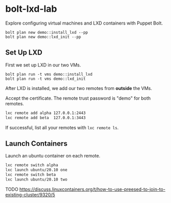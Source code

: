 # bolt-lxd-lab

Explore configuring virtual machines and LXD containers with Puppet Bolt.


```
bolt plan new demo::install_lxd --pp
bolt plan new demo::lxd_init --pp
```

## Set Up LXD

First we set up LXD in our two VMs.

```
bolt plan run -t vms demo::install_lxd
bolt plan run -t vms demo::lxd_init
```

After LXD is installed, we add our two remotes from **outside** the VMs. 

Accept the certificate. The remote trust password is "demo" for both remotes.

``` sh
lxc remote add alpha 127.0.0.1:2443
lxc remote add beta  127.0.0.1:3443
```

If successful, list all your remotes with `lxc remote ls`.

## Launch Containers

Launch an ubuntu container on each remote.

``` sh
lxc remote switch alpha
lxc launch ubuntu/20.10 one
lxc remote switch beta
lxc launch ubuntu/20.10 two
```

TODO https://discuss.linuxcontainers.org/t/how-to-use-preesed-to-join-to-existing-cluster/9320/5

